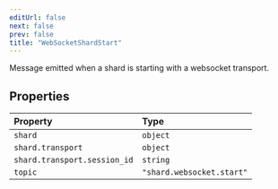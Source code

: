 ```yaml
---
editUrl: false
next: false
prev: false
title: "WebSocketShardStart"
---
```


Message emitted when a shard is starting with a websocket transport.

## Properties

| Property | Type |
| :------ | :------ |
| `shard` | `object` |
| `shard.transport` | `object` |
| `shard.transport.session_id` | `string` |
| `topic` | `"shard.websocket.start"` |
